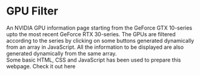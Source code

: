 # GPU Filter
 An NVIDIA GPU information page starting from the GeForce GTX 10-series upto the most recent GeForce RTX 30-series. The GPUs are filtered according to the series by clicking on some buttons generated dynamically from an array in JavaScript. All the information to be displayed are also generated dynamically from the same array.  
Some basic HTML, CSS and JavaScript has been used to prepare this webpage. 
Check it out here
